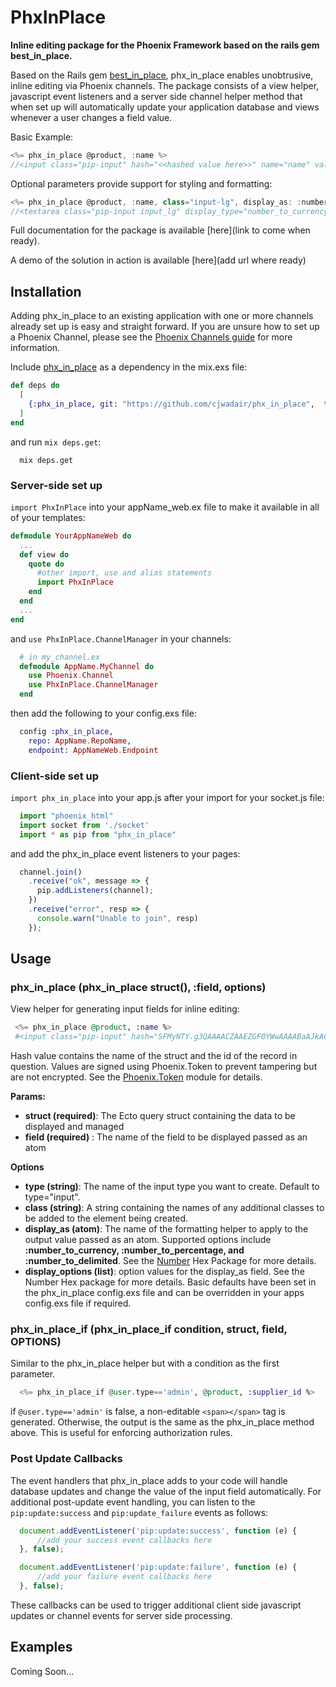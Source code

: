 # PhxInPlace

**Inline editing package for the Phoenix Framework based on the rails gem best_in_place.**

Based on the Rails gem [best_in_place](https://github.com/bernat/best_in_place), phx_in_place enables unobtrusive, inline editing via Phoenix channels. The package consists of a view helper, javascript event listeners and a server side channel helper method that when set up will automatically update your application database and views whenever a user changes a field value.

Basic Example:
```javascript
<%= phx_in_place @product, :name %>
//<input class="pip-input" hash="<<hashed value here>>" name="name" value="251.00" style="background: initial;">
```

Optional parameters provide support for styling and formatting:
```javascript
<%= phx_in_place @product, :name, class="input-lg", display_as: :number_to_currency, display_options: [precision: 2, unit: "$"], type: "textarea" %>
//<textarea class="pip-input input_lg" display_type="number_to_currency" hash="<<hashed value here>>" name="name" value="$ 251.00" style="background: initial;">
```

Full documentation for the package is available [here](link to come when ready).

A demo of the solution in action is available [here](add url where ready)


## Installation

Adding phx_in_place to an existing application with one or more channels already set up is easy and straight forward. If you are unsure how to set up a Phoenix Channel, please see the [Phoenix Channels guide](https://hexdocs.pm/phoenix/channels.html#content) for more information.

Include [phx_in_place](https://github.com/cjwadair/phx_in_place) as a dependency in the mix.exs file:

```elixir
def deps do
  [
    {:phx_in_place, git: "https://github.com/cjwadair/phx_in_place",  tag: "0.1.0"}
  ]
end
```

and run `mix deps.get`:

```
  mix deps.get
```

### Server-side set up

`import PhxInPlace` into your appName_web.ex file to make it available in all of your templates:

```elixir
defmodule YourAppNameWeb do
  ...
  def view do
    quote do
      #other import, use and alias statements
      import PhxInPlace
    end
  end
  ...
end
```

and `use PhxInPlace.ChannelManager` in your channels:

```elixir
  # in my_channel.ex
  defmodule AppName.MyChannel do
    use Phoenix.Channel
    use PhxInPlace.ChannelManager
  end
```

then add the following to your config.exs file:

```elixir
  config :phx_in_place,
    repo: AppName.RepoName,
    endpoint: AppNameWeb.Endpoint
```

### Client-side set up

`import phx_in_place` into your app.js after your import for your socket.js file:

```javascript
  import "phoenix_html"
  import socket from './socket'
  import * as pip from "phx_in_place"
```

and add the phx_in_place event listeners to your pages:

```javascript
  channel.join()
    .receive("ok", message => {
      pip.addListeners(channel);
    })
    .receive("error", resp => {
      console.warn("Unable to join", resp)
    });
```

## Usage

### phx_in_place (phx_in_place struct(), :field, options)

View helper for generating input fields for inline editing:

```elixir
 <%= phx_in_place @product, :name %>
 #<input class="pip-input" hash="SFMyNTY.g3QAAAACZAAEZGF0YWwAAAABaAJkACpFbGl4aXIuU2l0ZWxpbmVQaG9lbml4LlN1cHBsaWVycy5CY2xpc3RpbmdiAAAHTmpkAAZzaWduZWRuBgAvG0InYwE.aJPlnBRX1nuKx8Bdyo8P_UTpRYIyO24aQaYknQJ2Q50" name="name" value="251.00" style="background: initial;">
```

Hash value contains the name of the struct and the id of the record in question. Values are signed using Phoenix.Token to prevent tampering but are not encrypted. See the [Phoenix.Token](https://hexdocs.pm/phoenix/Phoenix.Token.html#content) module for details.

**Params:**

 - **struct (required)**: The Ecto query struct containing the data to be displayed and managed
 - **field (required)** : The name of the field to be displayed passed as an atom

**Options**

- **type (string)**: The name of the input type you want to create. Default to type="input".
- **class (string)**: A string containing the names of any additional classes to be added to the element being created.
- **display_as (atom)**: The name of the formatting helper to apply to the output value passed as an atom. Supported options include **:number_to_currency, :number_to_percentage, and :number_to_delimited**. See the [Number]() Hex Package for more details.
- **display_options (list)**: option values for the display_as field. See the Number Hex package for more details. Basic defaults have been set in the phx_in_place config.exs file and can be overridden in your apps config.exs file if required.


### phx_in_place_if (phx_in_place_if condition, struct, field, OPTIONS)

Similar to the phx_in_place helper but with a condition as the first parameter.

```elixir
  <%= phx_in_place_if @user.type=='admin', @product, :supplier_id %>
```

if `@user.type=='admin'` is false, a non-editable `<span></span>` tag is generated. Otherwise, the output is the same as the phx_in_place method above. This is useful for enforcing authorization rules.

### Post Update Callbacks

The event handlers that phx_in_place adds to your code will handle database updates and change the value of the input field automatically. For additional post-update event handling, you can listen to the `pip:update:success` and `pip:update_failure` events as follows:

```javascript
  document.addEventListener('pip:update:success', function (e) {
      //add your success event callbacks here
  }, false);

  document.addEventListener('pip:update:failure', function (e) {
      //add your failure event callbacks here
  }, false);
```

These callbacks can be used to trigger additional client side javascript updates or channel events for server side processing.

## Examples

Coming Soon...
